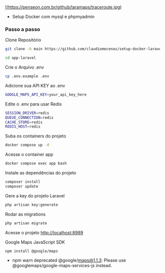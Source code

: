 
[!(https://penseon.com.br/github/laramaps/traceroute.jpg)](https://penseon.com.br/github/laramaps/traceroute.jpg)

- Setup Docker com mysql e phpmyadmin

### Passo a passo
Clone Repositório
```sh
git clone -b main https://github.com/claudiomecenas/setup-docker-laravel-11-BR.git app-laravel
```
```sh
cd app-laravel
```

Crie o Arquivo .env
```sh
cp .env.example .env
```

Adicione sua API KEY ao .env
```sh
GOOGLE_MAPS_API_KEY=your_api_key_here  
```

Edite o .env para usar Redis
```sh
SESSION_DRIVER=redis
QUEUE_CONNECTION=redis  
CACHE_STORE=redis  
REDIS_HOST=redis  
```

Suba os containers do projeto
```sh
docker compose up -d
```

Acesse o container app
```sh
docker compose exec app bash
```


Instale as dependências do projeto
```sh
composer install
composer update
```

Gere a key do projeto Laravel
```sh
php artisan key:generate
```

Rodar as migrations
```sh
php artisan migrate
```

Acesse o projeto
[http://localhost:8989](http://localhost:8989)  


Google Maps JavaScript SDK  
```sh
npm install @google/maps  
```
- npm warn deprecated @google/maps@1.1.3: Please use @googlemaps/google-maps-services-js instead.